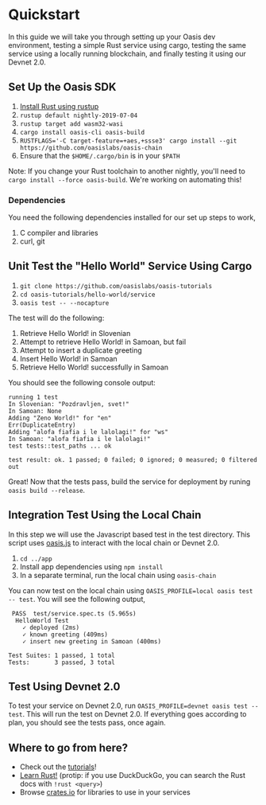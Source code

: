 # Quickstart

In this guide we will take you through setting up your Oasis dev environment, testing a simple Rust service using cargo, testing the same service using a locally running blockchain, and finally testing it using our Devnet 2.0.

## Set Up the Oasis SDK

1. [Install Rust using rustup](https://rustup.rs)
2. `rustup default nightly-2019-07-04`
3. `rustup target add wasm32-wasi`
4. `cargo install oasis-cli oasis-build`
5. `RUSTFLAGS='-C target-feature=+aes,+ssse3' cargo install --git https://github.com/oasislabs/oasis-chain`
6. Ensure that the `$HOME/.cargo/bin` is in your `$PATH`

Note: If you change your Rust toolchain to another nightly, you'll need to `cargo install --force oasis-build`.
We're working on automating this!

### Dependencies

You need the following dependencies installed for our set up steps to work,

1. C compiler and libraries
2. curl, git

## Unit Test the "Hello World" Service Using Cargo

1. `git clone https://github.com/oasislabs/oasis-tutorials`
2. `cd oasis-tutorials/hello-world/service`
3. `oasis test -- --nocapture`

The test will do the following:

1. Retrieve Hello World! in Slovenian
2. Attempt to retrieve Hello World! in Samoan, but fail
3. Attempt to insert a duplicate greeting
4. Insert Hello World! in Samoan
5. Retrieve Hello World! successfully in Samoan

You should see the following console output:

```
running 1 test
In Slovenian: "Pozdravljen, svet!"
In Samoan: None
Adding "Zeno World!" for "en"
Err(DuplicateEntry)
Adding "alofa fiafia i le lalolagi!" for "ws"
In Samoan: "alofa fiafia i le lalolagi!"
test tests::test_paths ... ok

test result: ok. 1 passed; 0 failed; 0 ignored; 0 measured; 0 filtered out
```

Great! Now that the tests pass, build the service for deployment by runing `oasis build --release`.

## Integration Test Using the Local Chain

In this step we will use the Javascript based test in the test directory. This script uses [oasis.js](https://github.com/oasislabs/oasis.js) to interact with the local chain or Devnet 2.0.

1. `cd ../app`
2. Install app dependencies using `npm install`
3. In a separate terminal, run the local chain using `oasis-chain`

You can now test on the local chain using `OASIS_PROFILE=local oasis test -- test`. You will see the following output,

```
 PASS  test/service.spec.ts (5.965s)
  HelloWorld Test
    ✓ deployed (2ms)
    ✓ known greeting (409ms)
    ✓ insert new greeting in Samoan (400ms)

Test Suites: 1 passed, 1 total
Tests:       3 passed, 3 total
```

## Test Using Devnet 2.0

To test your service on Devnet 2.0, run `OASIS_PROFILE=devnet oasis test -- test`.
This will run the test on Devnet 2.0.
If everything goes according to plan, you should see the tests pass, once again.

## Where to go from here?

* Check out the [tutorials](/tutorials)!
* [Learn Rust!](https://doc.rust-lang.org/book/) (protip: if you use DuckDuckGo, you can search the Rust docs with `!rust <query>`)
* Browse [crates.io](https://crates.io) for libraries to use in your services

